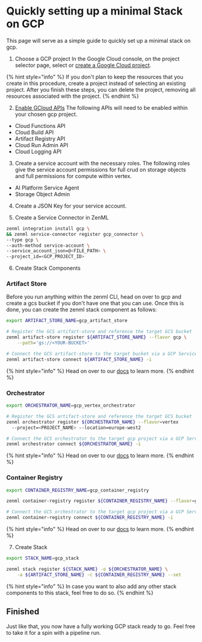 # Quickly setting up a minimal Stack on GCP

This page will serve as a simple guide to quickly set up a minimal stack on 
gcp. 

1) Choose a GCP project
In the Google Cloud console, on the project selector page, select or [create 
a Google Cloud project](https://cloud.google.com/resource-manager/docs/creating-managing-projects).

{% hint style="info" %}
If you don't plan to keep the resources that you create in this procedure, 
create a project instead of selecting an existing project. After you finish
these steps, you can delete the project, removing all resources associated 
with the project.
{% endhint %}

2) [Enable GCloud APIs](https://console.cloud.google.com/flows/enableapi?apiid=cloudfunctions,cloudbuild.googleapis.com,artifactregistry.googleapis.com,run.googleapis.com,logging.googleapis.com&redirect=https://cloud.google.com/functions/docs/create-deploy-gcloud&_ga=2.103703808.1862683951.1694002459-205697788.1651483076&_gac=1.161946062.1694011263.Cj0KCQjwxuCnBhDLARIsAB-cq1ouJZlVKAVPMsXnYrgQVF2t1Q2hUjgiHVpHXi2N0NlJvG3j3y-PPh8aAoSIEALw_wcB)
The following APIs will need to be enabled within your chosen gcp project.
* Cloud Functions API
* Cloud Build API
* Artifact Registry API
* Cloud Run Admin API
* Cloud Logging API

3) Create a service account with the necessary roles.
The following roles give the service account permissions for full crud on 
storage objects and full permissions for compute within vertex.
* AI Platform Service Agent
* Storage Object Admin


4) Create a JSON Key for your service account.



5) Create a Service Connector in ZenML
```bash
zenml integration install gcp \
&& zenml service-connector register gcp_connector \
--type gcp \
--auth-method service-account \
--service_account_json=@<FILE_PATH> \
--project_id=<GCP_PROJECT_ID>
```
6) Create Stack Components
### Artifact Store

Before you run anything within the zenml CLI, head on over to gcp and create a 
gcs bucket if you don't have one that you can use. Once this is done, you can 
create the zenml stack component as follows:

```bash
export ARTIFACT_STORE_NAME=gcp_artifact_store

# Register the GCS artifact-store and reference the target GCS bucket
zenml artifact-store register ${ARTIFACT_STORE_NAME} --flavor gcp \
    --path='gs://<YOUR-BUCKET>'

# Connect the GCS artifact-store to the target bucket via a GCP Service Connector
zenml artifact-store connect ${ARTIFACT_STORE_NAME} -i
```

{% hint style="info" %}
Head on over to our [docs](../../component-guide/artifact-stores/gcp) to learn 
more.
{% endhint %}


### Orchestrator

```bash
export ORCHESTRATOR_NAME=gcp_vertex_orchestrator

# Register the GCS artifact-store and reference the target GCS bucket
zenml orchestrator register ${ORCHESTRATOR_NAME} --flavor=vertex 
  --project=<PROJECT_NAME> --location=europe-west2

# Connect the GCS orchestrator to the target gcp project via a GCP Service Connector
zenml orchestrator connect ${ORCHESTRATOR_NAME} -i
```

{% hint style="info" %}
Head on over to our [docs](../../component-guide/orchestrators/vertex.md) to 
learn more.
{% endhint %}

### Container Registry

```bash
export CONTAINER_REGISTRY_NAME=gcp_container_registry

zenml container-registry register ${CONTAINER_REGISTRY_NAME} --flavor=gcp --uri=<GCR-URI>

# Connect the GCS orchestrator to the target gcp project via a GCP Service Connector
zenml container-registry connect ${CONTAINER_REGISTRY_NAME} -i
```

{% hint style="info" %}
Head on over to our [docs](../../component-guide/container-registries/gcp.md)
to learn more.
{% endhint %}


7) Create Stack

```bash
export STACK_NAME=gcp_stack

zenml stack register ${STACK_NAME} -o ${ORCHESTRATOR_NAME} \
    -a ${ARTIFACT_STORE_NAME} -c ${CONTAINER_REGISTRY_NAME} --set
```

{% hint style="info" %}
In case you want to also add any other stack components to this stack, feel free
to do so.
{% endhint %}

## Finished

Just like that, you now have a fully working GCP stack ready to go. Feel free to
take it for a spin with a pipeline run.
